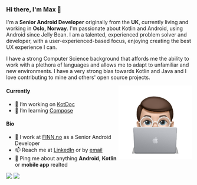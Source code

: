 ### Hi there, I'm Max 👋

I'm a **Senior Android Developer** originally from the **UK**, currently living and working in **Oslo, Norway**. I'm passionate about Kotlin and Android, using Android since Jelly Bean. I am a talented, experienced problem solver and developer, with a user-experienced-based focus, enjoying creating the best UX experience I can.

I have a strong Computer Science background that affords me the ability to work with a plethora of languages and allows me to adapt to unfamiliar and new environments. I have a very strong bias towards Kotlin and Java and I love contributing to mine and others' open source projects.

<img align="right" src="https://raw.githubusercontent.com/MaxHvesser/maxhvesser/main/avatar_working.png" width="200">

#### Currently

- 🔭 I’m working on [KotDoc](https://github.com/MaxHvesser/kotdoc-android)
- 🌱 I’m learning [Compose](https://developer.android.com/jetpack/compose)

#### Bio 

- 🏢 I work at [FINN.no](https://finn.no) as a Senior Android Developer
- 📫 Reach me at [LinkedIn](https://www.linkedin.com/in/maximilian-hvesser-lewis-4730a91b4/) or by [email](mailto:maxhvesser@gmail.com)
- 💬 Ping me about anything **Android**, **Kotlin** or **mobile app** realted

<p align="left">
  <img src ="https://github-readme-stats.vercel.app/api?username=maxhvesser&show_icons=true&count_private=true&theme=default&hide_border=true&hide=issues,contribs&include_all_commits=true">
  <img align="top" src ="https://github-readme-stats.vercel.app/api/top-langs/?username=maxhvesser&layout=compact&hide_border=true&langs_count=10&theme=default">
</p>
